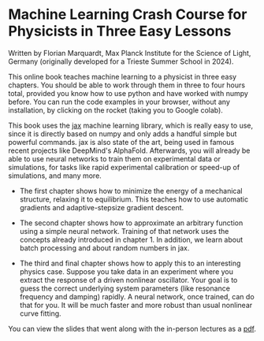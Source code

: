 # Machine Learning Crash Course for Physicists in Three Easy Lessons

Written by Florian Marquardt, Max Planck Institute for the Science of Light, Germany (originally developed for a Trieste Summer School in 2024).

This online book teaches machine learning to a physicist in three easy chapters. You should be able to work through them in three to four hours total, provided you know how to use python and have worked with numpy before. You can run the code examples in your browser, without any installation, by clicking on the rocket (taking you to Google colab).

This book uses the [jax](https://jax.readthedocs.io) machine learning library, which is really easy to use, since it is directly based on numpy and only adds a handful simple but powerful commands. jax is also state of the art, being used in famous recent projects like DeepMind's AlphaFold. Afterwards, you will already be able to use neural networks to train them on experimental data or simulations, for tasks like rapid experimental calibration or speed-up of simulations, and many more.

- The first chapter shows how to minimize the energy of a mechanical structure, relaxing it to equilibrium. This teaches how to use automatic gradients and adaptive-stepsize gradient descent.

- The second chapter shows how to approximate an arbitrary function using a simple neural network. Training of that network uses the concepts already introduced in chapter 1. In addition, we learn about batch processing and about random numbers in jax.

- The third and final chapter shows how to apply this to an interesting physics case. Suppose you take data in an experiment where you extract the response of a driven nonlinear oscillator. Your goal is to guess the correct underlying system parameters (like resonance frequency and damping) rapidly. A neural network, once trained, can do that for you. It will be much faster and more robust than usual nonlinear curve fitting.

You can view the slides that went along with the in-person lectures as a [pdf](https://FlorianMarquardt.github.io/MachineLearningThreeEasyLessons/2024_09_ML_Three_Easy_Lessons_Marquardt.pdf).

